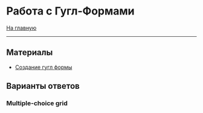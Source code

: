 # Работа с Гугл-Формами
[На главную](../../../README.md)
___
## Материалы
- [Создание гугл формы](google-form-create.md)
## Варианты ответов
### Multiple-choice grid
